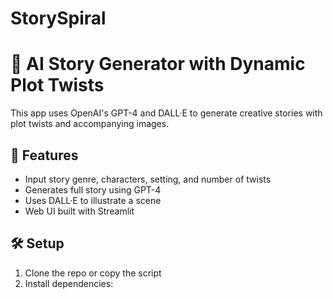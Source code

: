 # StorySpiral
# 📖 AI Story Generator with Dynamic Plot Twists

This app uses OpenAI's GPT-4 and DALL·E to generate creative stories with plot twists and accompanying images.

## 🚀 Features
- Input story genre, characters, setting, and number of twists
- Generates full story using GPT-4
- Uses DALL·E to illustrate a scene
- Web UI built with Streamlit

## 🛠 Setup

1. Clone the repo or copy the script
2. Install dependencies:
